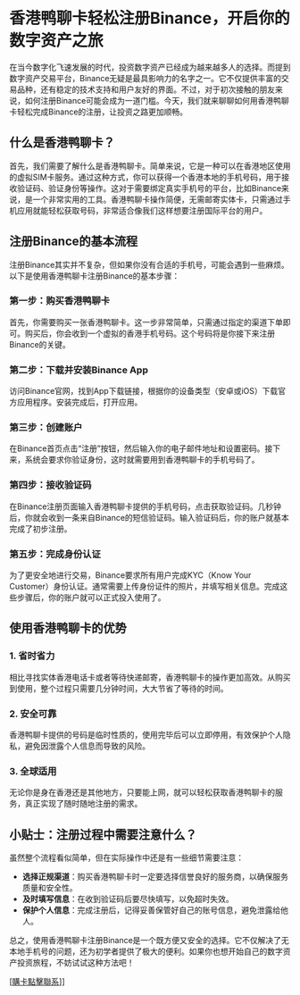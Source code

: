 # 香港鸭聊卡轻松注册Binance，开启你的数字资产之旅

在当今数字化飞速发展的时代，投资数字资产已经成为越来越多人的选择。而提到数字资产交易平台，Binance无疑是最具影响力的名字之一。它不仅提供丰富的交易品种，还有稳定的技术支持和用户友好的界面。不过，对于初次接触的朋友来说，如何注册Binance可能会成为一道门槛。今天，我们就来聊聊如何用香港鸭聊卡轻松完成Binance的注册，让投资之路更加顺畅。

## 什么是香港鸭聊卡？

首先，我们需要了解什么是香港鸭聊卡。简单来说，它是一种可以在香港地区使用的虚拟SIM卡服务。通过这种方式，你可以获得一个香港本地的手机号码，用于接收验证码、验证身份等操作。这对于需要绑定真实手机号的平台，比如Binance来说，是一个非常实用的工具。香港鸭聊卡操作简便，无需邮寄实体卡，只需通过手机应用就能轻松获取号码，非常适合像我们这样想要注册国际平台的用户。

## 注册Binance的基本流程

注册Binance其实并不复杂，但如果你没有合适的手机号，可能会遇到一些麻烦。以下是使用香港鸭聊卡注册Binance的基本步骤：

### 第一步：购买香港鸭聊卡

首先，你需要购买一张香港鸭聊卡。这一步非常简单，只需通过指定的渠道下单即可。购买后，你会收到一个虚拟的香港手机号码。这个号码将是你接下来注册Binance的关键。

### 第二步：下载并安装Binance App

访问Binance官网，找到App下载链接，根据你的设备类型（安卓或iOS）下载官方应用程序。安装完成后，打开应用。

### 第三步：创建账户

在Binance首页点击“注册”按钮，然后输入你的电子邮件地址和设置密码。接下来，系统会要求你验证身份，这时就需要用到香港鸭聊卡的手机号码了。

### 第四步：接收验证码

在Binance注册页面输入香港鸭聊卡提供的手机号码，点击获取验证码。几秒钟后，你就会收到一条来自Binance的短信验证码。输入验证码后，你的账户就基本完成了初步注册。

### 第五步：完成身份认证

为了更安全地进行交易，Binance要求所有用户完成KYC（Know Your Customer）身份认证。通常需要上传身份证件的照片，并填写相关信息。完成这些步骤后，你的账户就可以正式投入使用了。

## 使用香港鸭聊卡的优势

### 1. 省时省力
相比寻找实体香港电话卡或者等待快递邮寄，香港鸭聊卡的操作更加高效。从购买到使用，整个过程只需要几分钟时间，大大节省了等待的时间。

### 2. 安全可靠
香港鸭聊卡提供的号码是临时性质的，使用完毕后可以立即停用，有效保护个人隐私，避免因泄露个人信息而导致的风险。

### 3. 全球适用
无论你是身在香港还是其他地方，只要能上网，就可以轻松获取香港鸭聊卡的服务，真正实现了随时随地注册的需求。

## 小贴士：注册过程中需要注意什么？

虽然整个流程看似简单，但在实际操作中还是有一些细节需要注意：

- **选择正规渠道**：购买香港鸭聊卡时一定要选择信誉良好的服务商，以确保服务质量和安全性。
- **及时填写信息**：在收到验证码后要尽快填写，以免超时失效。
- **保护个人信息**：完成注册后，记得妥善保管好自己的账号信息，避免泄露给他人。

总之，使用香港鸭聊卡注册Binance是一个既方便又安全的选择。它不仅解决了无本地手机号的问题，还为初学者提供了极大的便利。如果你也想开始自己的数字资产投资旅程，不妨试试这种方法吧！

[[購卡點擊聯系](https://t.me/s/esim1088)]]